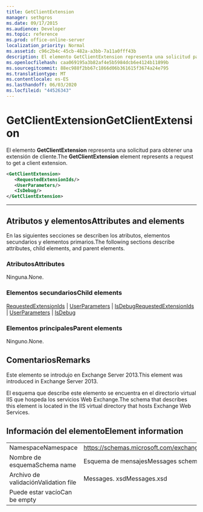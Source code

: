 ```yaml
---
title: GetClientExtension
manager: sethgros
ms.date: 09/17/2015
ms.audience: Developer
ms.topic: reference
ms.prod: office-online-server
localization_priority: Normal
ms.assetid: c96c2b4c-45cb-482a-a3bb-7a11a0fff43b
description: El elemento GetClientExtension representa una solicitud para obtener una extensión de cliente.
ms.openlocfilehash: caa069195a3b82af4e5b5984dcb6e4124b11899b
ms.sourcegitcommit: 88ec988f2bb67c1866d06b361615f3674a24e795
ms.translationtype: MT
ms.contentlocale: es-ES
ms.lasthandoff: 06/03/2020
ms.locfileid: "44526343"
---
```

# <a name="getclientextension"></a><span data-ttu-id="ac1b7-103">GetClientExtension</span><span class="sxs-lookup"><span data-stu-id="ac1b7-103">GetClientExtension</span></span>

<span data-ttu-id="ac1b7-104">El elemento **GetClientExtension** representa una solicitud para obtener una extensión de cliente.</span><span class="sxs-lookup"><span data-stu-id="ac1b7-104">The **GetClientExtension** element represents a request to get a client extension.</span></span> 
  
```XML
<GetClientExtension>
   <RequestedExtensionIds/>
   <UserParameters/>
   <IsDebug/>
</GetClientExtension>
```

 ****
## <a name="attributes-and-elements"></a><span data-ttu-id="ac1b7-105">Atributos y elementos</span><span class="sxs-lookup"><span data-stu-id="ac1b7-105">Attributes and elements</span></span>

<span data-ttu-id="ac1b7-106">En las siguientes secciones se describen los atributos, elementos secundarios y elementos primarios.</span><span class="sxs-lookup"><span data-stu-id="ac1b7-106">The following sections describe attributes, child elements, and parent elements.</span></span>
  
### <a name="attributes"></a><span data-ttu-id="ac1b7-107">Atributos</span><span class="sxs-lookup"><span data-stu-id="ac1b7-107">Attributes</span></span>

<span data-ttu-id="ac1b7-108">Ninguna.</span><span class="sxs-lookup"><span data-stu-id="ac1b7-108">None.</span></span>
  
### <a name="child-elements"></a><span data-ttu-id="ac1b7-109">Elementos secundarios</span><span class="sxs-lookup"><span data-stu-id="ac1b7-109">Child elements</span></span>

<span data-ttu-id="ac1b7-110">[RequestedExtensionIds](requestedextensionids.md)  |  [UserParameters](userparameters.md)  |  [IsDebug](isdebug.md)</span><span class="sxs-lookup"><span data-stu-id="ac1b7-110">[RequestedExtensionIds](requestedextensionids.md) | [UserParameters](userparameters.md) | [IsDebug](isdebug.md)</span></span>
  
### <a name="parent-elements"></a><span data-ttu-id="ac1b7-111">Elementos principales</span><span class="sxs-lookup"><span data-stu-id="ac1b7-111">Parent elements</span></span>

<span data-ttu-id="ac1b7-112">Ninguno.</span><span class="sxs-lookup"><span data-stu-id="ac1b7-112">None.</span></span>
  
## <a name="remarks"></a><span data-ttu-id="ac1b7-113">Comentarios</span><span class="sxs-lookup"><span data-stu-id="ac1b7-113">Remarks</span></span>

<span data-ttu-id="ac1b7-114">Este elemento se introdujo en Exchange Server 2013.</span><span class="sxs-lookup"><span data-stu-id="ac1b7-114">This element was introduced in Exchange Server 2013.</span></span>
  
<span data-ttu-id="ac1b7-115">El esquema que describe este elemento se encuentra en el directorio virtual IIS que hospeda los servicios Web Exchange.</span><span class="sxs-lookup"><span data-stu-id="ac1b7-115">The schema that describes this element is located in the IIS virtual directory that hosts Exchange Web Services.</span></span>
  
## <a name="element-information"></a><span data-ttu-id="ac1b7-116">Información del elemento</span><span class="sxs-lookup"><span data-stu-id="ac1b7-116">Element information</span></span>

|||
|:-----|:-----|
|<span data-ttu-id="ac1b7-117">Namespace</span><span class="sxs-lookup"><span data-stu-id="ac1b7-117">Namespace</span></span>  <br/> |https://schemas.microsoft.com/exchange/services/2006/messages  <br/> |
|<span data-ttu-id="ac1b7-118">Nombre de esquema</span><span class="sxs-lookup"><span data-stu-id="ac1b7-118">Schema name</span></span>  <br/> |<span data-ttu-id="ac1b7-119">Esquema de mensajes</span><span class="sxs-lookup"><span data-stu-id="ac1b7-119">Messages schema</span></span>  <br/> |
|<span data-ttu-id="ac1b7-120">Archivo de validación</span><span class="sxs-lookup"><span data-stu-id="ac1b7-120">Validation file</span></span>  <br/> |<span data-ttu-id="ac1b7-121">Messages. xsd</span><span class="sxs-lookup"><span data-stu-id="ac1b7-121">Messages.xsd</span></span>  <br/> |
|<span data-ttu-id="ac1b7-122">Puede estar vacío</span><span class="sxs-lookup"><span data-stu-id="ac1b7-122">Can be empty</span></span>  <br/> ||
   

